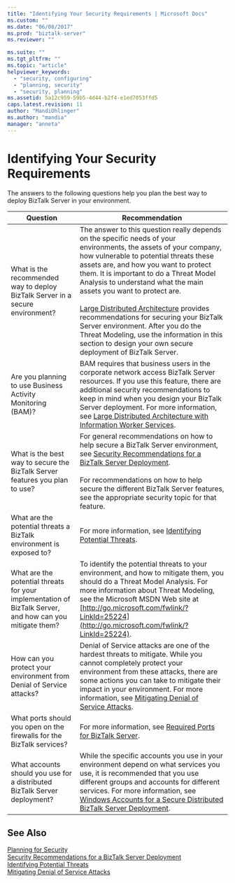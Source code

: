 ```yaml
---
title: "Identifying Your Security Requirements | Microsoft Docs"
ms.custom: ""
ms.date: "06/08/2017"
ms.prod: "biztalk-server"
ms.reviewer: ""

ms.suite: ""
ms.tgt_pltfrm: ""
ms.topic: "article"
helpviewer_keywords: 
  - "security, configuring"
  - "planning, security"
  - "security, planning"
ms.assetid: 5a12c959-59b5-4d44-b2f4-e1ed7053ffd5
caps.latest.revision: 11
author: "MandiOhlinger"
ms.author: "mandia"
manager: "anneta"
---
```

# Identifying Your Security Requirements
The answers to the following questions help you plan the best way to deploy BizTalk Server in your environment.  
  
|Question|Recommendation|  
|--------------|--------------------|  
|What is the recommended way to deploy BizTalk Server in a secure environment?|The answer to this question really depends on the specific needs of your environments, the assets of your company, how vulnerable to potential threats these assets are, and how you want to protect them. It is important to do a Threat Model Analysis to understand what the main assets you want to protect are.<br /><br /> [Large Distributed Architecture](../core/large-distributed-architecture.md) provides recommendations for securing your BizTalk Server environment. After you do the Threat Modeling, use the information in this section to design your own secure deployment of BizTalk Server.|  
|Are you planning to use Business Activity Monitoring (BAM)?|BAM requires that business users in the corporate network access BizTalk Server resources. If you use this feature, there are additional security recommendations to keep in mind when you design your BizTalk Server deployment. For more information, see [Large Distributed Architecture with Information Worker Services](../core/large-distributed-architecture-with-information-worker-services.md).|  
|What is the best way to secure the BizTalk Server features you plan to use?|For general recommendations on how to help secure a BizTalk Server environment, see [Security Recommendations for a BizTalk Server Deployment](../core/security-recommendations-for-a-biztalk-server-deployment.md).<br /><br /> For recommendations on how to help secure the different BizTalk Server features, see the appropriate security topic for that feature.|  
|What are the potential threats a BizTalk environment is exposed to?|For more information, see [Identifying Potential Threats](../core/identifying-potential-threats.md).|  
|What are the potential threats for your implementation of BizTalk Server, and how can you mitigate them?|To identify the potential threats to your environment, and how to mitigate them, you should do a Threat Model Analysis. For more information about Threat Modeling, see the Microsoft MSDN Web site at [http://go.microsoft.com/fwlink/?LinkId=25224](http://go.microsoft.com/fwlink/?LinkId=25224).|  
|How can you protect your environment from Denial of Service attacks?|Denial of Service attacks are one of the hardest threats to mitigate. While you cannot completely protect your environment from these attacks, there are some actions you can take to mitigate their impact in your environment. For more information, see [Mitigating Denial of Service Attacks](../core/mitigating-denial-of-service-attacks.md).|  
|What ports should you open on the firewalls for the BizTalk services?|For more information, see [Required Ports for BizTalk Server](../core/required-ports-for-biztalk-server.md).|  
|What accounts should you use for a distributed BizTalk Server deployment?|While the specific accounts you use in your environment depend on what services you use, it is recommended that you use different groups and accounts for different services. For more information, see [Windows Accounts for a Secure Distributed BizTalk Server Deployment](../core/windows-accounts-for-a-secure-distributed-biztalk-server-deployment.md).|  
  
## See Also  
 [Planning for Security](../core/planning-for-security.md)   
 [Security Recommendations for a BizTalk Server Deployment](../core/security-recommendations-for-a-biztalk-server-deployment.md)   
 [Identifying Potential Threats](../core/identifying-potential-threats.md)   
 [Mitigating Denial of Service Attacks](../core/mitigating-denial-of-service-attacks.md)